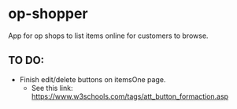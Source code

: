 # op-shopper

App for op shops to list items online for customers to browse.

## TO DO:
  - Finish edit/delete buttons on itemsOne page.
    - See this link: https://www.w3schools.com/tags/att_button_formaction.asp

    


